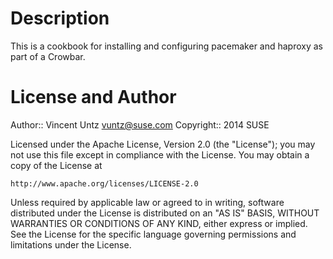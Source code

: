 Description
====

This is a cookbook for installing and configuring pacemaker and haproxy as part
of a Crowbar.

License and Author
====

Author:: Vincent Untz <vuntz@suse.com>
Copyright:: 2014 SUSE

Licensed under the Apache License, Version 2.0 (the "License");
you may not use this file except in compliance with the License.
You may obtain a copy of the License at

    http://www.apache.org/licenses/LICENSE-2.0

Unless required by applicable law or agreed to in writing, software
distributed under the License is distributed on an "AS IS" BASIS,
WITHOUT WARRANTIES OR CONDITIONS OF ANY KIND, either express or implied.
See the License for the specific language governing permissions and
limitations under the License.
